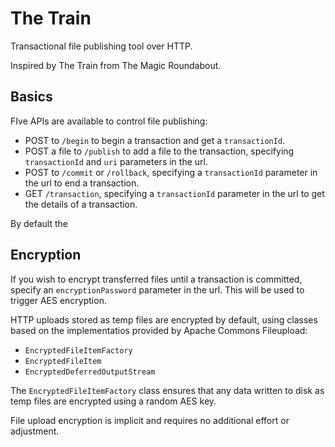 # The Train

Transactional file publishing tool over HTTP.

Inspired by The Train from The Magic Roundabout.

## Basics

FIve APIs are available to control file publishing:

 * POST to `/begin` to begin a transaction and get a `transactionId`.
 * POST a file to `/publish` to add a file to the transaction, specifying `transactionId` and `uri` parameters in the url.
 * POST to `/commit` or `/rollback`, specifying a `transactionId` parameter in the url to end a transaction.
 * GET `/transaction`, specifying a `transactionId` parameter in the url to get the details of a transaction.
 
By default the 

## Encryption

If you wish to encrypt transferred files until a transaction is committed, specify an `encryptionPassword` parameter in the url. This will be used to trigger AES encryption.

HTTP uploads stored as temp files are encrypted by default, using classes based on the implementatios provided by Apache Commons Fileupload:

 * `EncryptedFileItemFactory`
 * `EncryptedFileItem`
 * `EncryptedDeferredOutputStream`

The `EncryptedFileItemFactory` class ensures that any data written to disk as temp files are encrypted using a random AES key.

File upload encryption is implicit and requires no additional effort or adjustment.